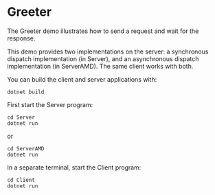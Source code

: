# Greeter

The Greeter demo illustrates how to send a request and wait for the response.

This demo provides two implementations on the server: a synchronous dispatch implementation (in Server), and an
asynchronous dispatch implementation (in ServerAMD). The same client works with both.

You can build the client and server applications with:

``` shell
dotnet build
```

First start the Server program:

```shell
cd Server
dotnet run
```

or

```shell
cd ServerAMD
dotnet run
```

In a separate terminal, start the Client program:

```shell
cd Client
dotnet run
```
